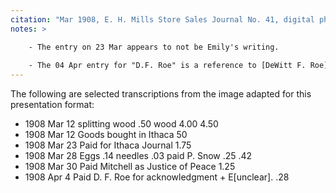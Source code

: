 ```yaml
---
citation: "Mar 1908, E. H. Mills Store Sales Journal No. 41, digital photograph of book owned by Brooktondale collector."
notes: >

    - The entry on 23 Mar appears to not be Emily's writing.
    
    - The 04 Apr entry for "D.F. Roe" is a reference to [DeWitt F. Roe](https://www.findagrave.com/memorial/51355047/dewitt-f-roe) (04 Apr 1853-08 Mar 1918). who notarized the sale of the Mills' home to Edward Mills. 
---
```

The following are selected transcriptions from the image adapted for this presentation format:

  - 1908 Mar 12 splitting wood  .50 wood  4.00  4.50
  - 1908 Mar 12 Goods bought in Ithaca  50 
  - 1908 Mar 23 Paid for Ithaca Journal  1.75
  - 1908 Mar 28 Eggs  .14 needles  .03 paid P. Snow  .25  .42
  - 1908 Mar 30 Paid Mitchell as Justice of Peace  1.25
  - 1908 Apr  4 Paid D. F. Roe for acknowledgment + E[unclear].  .28
